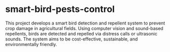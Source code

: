# smart-bird-pests-control
This project develops a smart bird detection and repellent system to prevent crop damage in agricultural fields. Using computer vision and sound-based repellents, birds are detected and repelled via distress calls or ultrasonic sounds. The system aims to be cost-effective, sustainable, and environmentally friendly.
